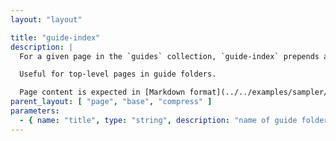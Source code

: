 ```yaml
---
layout: "layout"

title: "guide-index"
description: |
  For a given page in the `guides` collection, `guide-index` prepends a list of child-page links to the provided page content.

  Useful for top-level pages in guide folders.

  Page content is expected in [Markdown format](../../examples/sampler/#/examples/).
parent_layout: [ "page", "base", "compress" ]
parameters:
  - { name: "title", type: "string", description: "name of guide folder" }
---
```

